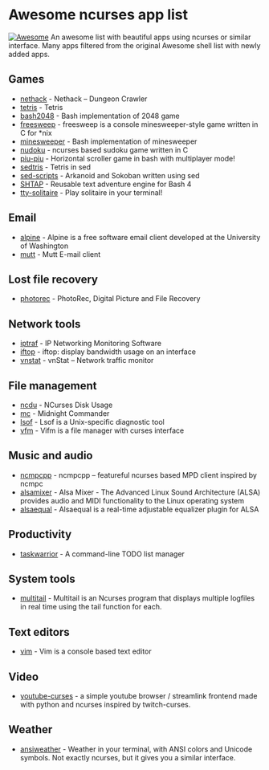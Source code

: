 # Awesome ncurses app list
[![Awesome](https://cdn.rawgit.com/sindresorhus/awesome/d7305f38d29fed78fa85652e3a63e154dd8e8829/media/badge.svg)](https://github.com/sindresorhus/awesome)
An  awesome list with beautiful apps using ncurses or similar interface. Many apps filtered from the original Awesome shell list with newly added apps.

## Games
* [nethack](http://www.nethack.org/) - Nethack – Dungeon Crawler
* [tetris](http://fph.altervista.org/prog/bastet.html) - Tetris
* [bash2048](https://github.com/mydzor/bash2048) - Bash implementation of 2048 game
* [freesweep](http://freshmeat.sourceforge.net/projects/freesweep) - 
freesweep is a console minesweeper-style game written in C for *nix
* [minesweeper](https://github.com/feherke/Bash-script/tree/master/minesweeper) - Bash implementation of minesweeper
* [nudoku](https://github.com/jubalh/nudoku) - ncurses based sudoku game written in C
* [piu-piu](https://github.com/vaniacer/piu-piu-SH) - Horizontal scroller game in bash with multiplayer mode!
* [sedtris](https://github.com/uuner/sedtris) - Tetris in sed
* [sed-scripts](https://github.com/aureliojargas/sed-scripts) - Arkanoid and Sokoban written using sed
* [SHTAP](https://notimetoplay.org/engines/shtap/) - Reusable text adventure engine for Bash 4
* [tty-solitaire](https://github.com/mpereira/tty-solitaire) - Play solitaire in your terminal!

## Email
* [alpine](http://www.washington.edu/alpine/) - Alpine is a free software email client developed at the University of Washington
* [mutt](http://www.mutt.org/) - Mutt E-mail client

## Lost file recovery
* [photorec](https://www.cgsecurity.org/wiki/PhotoRec) - PhotoRec, Digital Picture and File Recovery

## Network tools
* [iptraf](http://iptraf.seul.org/) - IP Networking Monitoring Software
* [iftop](http://www.ex-parrot.com/pdw/iftop/) - iftop: display bandwidth usage on an interface
* [vnstat](https://www.humdi.net/vnstat/) - vnStat – Network traffic monitor

## File management
* [ncdu](https://dev.yorhel.nl/ncdu) - NCurses Disk Usage
* [mc](https://midnight-commander.org/) - Midnight Commander
* [lsof](http://freshmeat.sourceforge.net/projects/lsof) - Lsof is a Unix-specific diagnostic tool
* [vfm](http://vifm.sourceforge.net/) - Vifm is a file manager with curses interface

## Music and audio
* [ncmpcpp](http://ncmpcpp.rybczak.net/) - ncmpcpp – featureful ncurses based MPD client inspired by ncmpc
* [alsamixer](http://www.alsa-project.org/main/index.php/Main_Page) - Alsa Mixer - The Advanced Linux Sound Architecture (ALSA) provides audio and MIDI functionality to the Linux operating system
* [alsaequal](https://github.com/raedwulf/alsaequal) - Alsaequal is a real-time adjustable equalizer plugin for ALSA

## Productivity
* [taskwarrior](https://taskwarrior.org/) - A command-line TODO list manager

## System tools
* [multitail](http://www.vanheusden.com/multitail/) - Multitail is an Ncurses program that displays multiple logfiles in real time using the tail function for each.

## Text editors
* [vim](http://www.vim.org/) - Vim is a console based text editor

## Video
* [youtube-curses](https://github.com/mvrozanti/youtube-curses) - a simple youtube browser / streamlink frontend made with python and ncurses inspired by twitch-curses.

## Weather
* [ansiweather](https://github.com/fcambus/ansiweather) - Weather in your terminal, with ANSI colors and Unicode symbols. Not exactly ncurses, but it gives you a similar interface.
